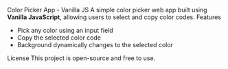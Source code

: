 Color Picker App - Vanilla JS
A simple color picker web app built using **Vanilla JavaScript**, allowing users to select and copy color codes.
Features
- Pick any color using an input field  
- Copy the selected color code  
- Background dynamically changes to the selected color

License
This project is open-source and free to use.


